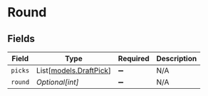 # Round


## Fields

| Field                                            | Type                                             | Required                                         | Description                                      |
| ------------------------------------------------ | ------------------------------------------------ | ------------------------------------------------ | ------------------------------------------------ |
| `picks`                                          | List[[models.DraftPick](../models/draftpick.md)] | :heavy_minus_sign:                               | N/A                                              |
| `round`                                          | *Optional[int]*                                  | :heavy_minus_sign:                               | N/A                                              |